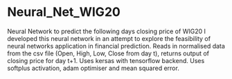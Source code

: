 # Neural_Net_WIG20
Neural Network to predict the following days closing price of WIG20
I developed this neural network in an attempt to explore the feasibility of neural networks application in financial prediction.
Reads in normalised data from the csv file (Open, High, Low, Close from day t), returns output of closing price for day t+1.
Uses kersas with tensorflow backend.
Uses softplus activation, adam optimiser and mean squared error.
